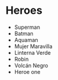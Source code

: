 # Heroes

* Superman
* Batman
* Aquaman
* Mujer Maravilla
* Linterna Verde
* Robin
* Volcán Negro
* Heroe one
